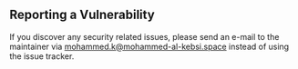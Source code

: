 ## Reporting a Vulnerability

 If you discover any security related issues, please send an e-mail to the maintainer via mohammed.k@mohammed-al-kebsi.space instead of using the issue tracker.
